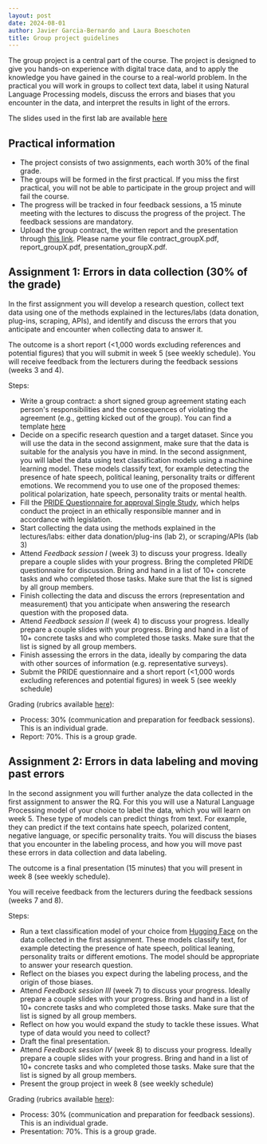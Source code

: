 ```yaml
---
layout: post
date: 2024-08-01
author: Javier Garcia-Bernardo and Laura Boeschoten
title: Group project guidelines
---
```


The group project is a central part of the course. The project is designed to give you hands-on experience with digital trace data, and to apply the knowledge you have gained in the course to a real-world problem. In the practical you will work in groups to collect text data, label it using Natural Language Processing models, discuss the errors and biases that you encounter in the data, and interpret the results in light of the errors.

The slides used in the first lab are available [here](https://surfdrive.surf.nl/files/index.php/s/eC188WPkihnWC2I)

## Practical information
* The project consists of two assignments, each worth 30% of the final grade. 
* The groups will be formed in the first practical. If you miss the first practical, you will not be able to participate in the group project and will fail the course.
* The progress will be tracked in four feedback sessions, a 15 minute meeting with the lectures to discuss the progress of the project. The feedback sessions are mandatory.
* Upload the group contract, the written report and the presentation through [this link](https://surfdrive.surf.nl/files/index.php/s/HgeNKHK8K9JS4jW). Please name your file contract_groupX.pdf, report_groupX.pdf, presentation_groupX.pdf. 


## Assignment 1: Errors in data collection (30% of the grade)
In the first assignment you will develop a research question, collect text data using one of the methods explained in the lectures/labs (data donation, plug-ins, scraping, APIs), and identify and discuss the errors that you anticipate and encounter when collecting data to answer it.  

The outcome is a short report (<1,000 words excluding references and potential figures) that you will submit in week 5 (see weekly schedule). You will receive feedback from the lecturers during the feedback sessions (weeks 3 and 4).

Steps:
- Write a group contract: a short signed group agreement stating each person's responsibilities and the consequences of violating the agreement (e.g., getting kicked out of the group). You can find a template [here](https://docs.google.com/document/d/1VdUVTzQaxsFTXqVFKyJlNi9FZ_WlRKkHP-da_1MlPxI/edit?usp=sharing)
- Decide on a specific research question and a target dataset. Since you will use the data in the second assignment, make sure that the data is suitable for the analysis you have in mind. In the second assignment, you will label the data using text classification models using a machine learning model. These models classify text, for example detecting the presence of hate speech, political leaning, personality traits or different emotions. We recommend you to use one of the proposed themes: political polarization, hate speech, personality traits or mental health. 
- Fill the [PRIDE Questionnaire for approval Single Study](https://ferb.sites.uu.nl/wp-content/uploads/sites/432/2020/12/PRIDE-Questionnaire-for-approval-Single-Study.docx), which helps conduct the project in an ethically responsible manner and in accordance with legislation. 
- Start collecting the data using the methods explained in the lectures/labs: either data donation/plug-ins (lab 2), or scraping/APIs (lab 3)
- Attend _Feedback session I_ (week 3) to discuss your progress. Ideally prepare a couple slides with your progress. Bring the completed PRIDE questionnaire for discussion. Bring and hand in a list of 10+ concrete tasks and who completed those tasks. Make sure that the list is signed by all group members.
- Finish collecting the data and discuss the errors (representation and measurement) that you anticipate when answering the research question with the proposed data.
- Attend _Feedback session II_ (week 4) to discuss your progress. Ideally prepare a couple slides with your progress. Bring and hand in a list of 10+ concrete tasks and who completed those tasks. Make sure that the list is signed by all group members.
- Finish assessing the errors in the data, ideally by comparing the data with other sources of information (e.g. representative surveys).
- Submit the PRIDE questionnaire and a short report (<1,000 words excluding references and potential figures) in week 5 (see weekly schedule)

Grading (rubrics available [here](https://surfdrive.surf.nl/files/index.php/s/RZLS0LL37MLMJiw)):
- Process: 30% (communication and preparation for feedback sessions). This is an individual grade.
- Report: 70%. This is a group grade.


## Assignment 2: Errors in data labeling and moving past errors
In the second assignment you will further analyze the data collected in the first assignment to answer the RQ. For this you will use a Natural Language Processing model of your choice to label the data, which you will learn on week 5. These type of models can predict things from text. For example, they can predict if the text contains hate speech, polarized content, negative language, or specific personality traits. You will discuss the biases that you encounter in the labeling process, and how you will move past these errors in data collection and data labeling.

The outcome is a final presentation (15 minutes) that you will present in week 8 (see weekly schedule).

You will receive feedback from the lecturers during the feedback sessions (weeks 7 and 8).

Steps:
- Run a text classification model of your choice from [Hugging Face](https://huggingface.co/models) on the data collected in the first assignment. These models classify text, for example detecting the presence of hate speech, political leaning, personality traits or different emotions. The model should be appropriate to answer your research question.
- Reflect on the biases you expect during the labeling process, and the origin of those biases.
- Attend _Feedback session III_ (week 7) to discuss your progress. Ideally prepare a couple slides with your progress. Bring and hand in a list of 10+ concrete tasks and who completed those tasks. Make sure that the list is signed by all group members.
- Reflect on how you would expand the study to tackle these issues. What type of data would you need to collect?
- Draft the final presentation.
- Attend _Feedback session IV_ (week 8) to discuss your progress. Ideally prepare a couple slides with your progress. Bring and hand in a list of 10+ concrete tasks and who completed those tasks. Make sure that the list is signed by all group members.
- Present the group project in week 8 (see weekly schedule)

Grading (rubrics available [here](https://surfdrive.surf.nl/files/index.php/s/RZLS0LL37MLMJiw)):
- Process: 30% (communication and preparation for feedback sessions). This is an individual grade.
- Presentation: 70%. This is a group grade.